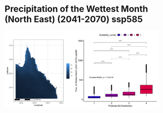 # Precipitation of the Wettest Month (North East) (2041-2070) ssp585
![image info](../../Analysis_Plots/North_East_Extent_OnlyEnvs/Prec_of_Wettest_Month_NE_4170_585.png)